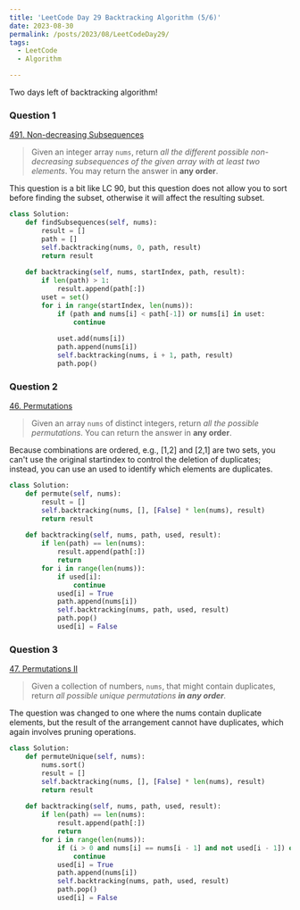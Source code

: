 ```yaml
---
title: 'LeetCode Day 29 Backtracking Algorithm (5/6)'
date: 2023-08-30
permalink: /posts/2023/08/LeetCodeDay29/
tags:
  - LeetCode
  - Algorithm

---
```


Two days left of backtracking algorithm!


### Question 1

[491. Non-decreasing Subsequences](https://leetcode.com/problems/non-decreasing-subsequences/)

> Given an integer array `nums`, return *all the different possible non-decreasing subsequences of the given array with at least two elements*. You may return the answer in **any order**.

This question is a bit like LC 90, but this question does not allow you to sort before finding the subset, otherwise it will affect the resulting subset.

```python
class Solution:
    def findSubsequences(self, nums):
        result = []
        path = []
        self.backtracking(nums, 0, path, result)
        return result
    
    def backtracking(self, nums, startIndex, path, result):
        if len(path) > 1:
            result.append(path[:]) 
        uset = set()  
        for i in range(startIndex, len(nums)):
            if (path and nums[i] < path[-1]) or nums[i] in uset:
                continue
            
            uset.add(nums[i])  
            path.append(nums[i])
            self.backtracking(nums, i + 1, path, result)
            path.pop()
```





### Question 2

[46. Permutations](https://leetcode.com/problems/permutations/)

> Given an array `nums` of distinct integers, return *all the possible permutations*. You can return the answer in **any order**.

Because combinations are ordered, e.g., [1,2] and [2,1] are two sets, you can't use the original startindex to control the deletion of duplicates; instead, you can use an used to identify which elements are duplicates.

```python
class Solution:
    def permute(self, nums):
        result = []
        self.backtracking(nums, [], [False] * len(nums), result)
        return result
 
    def backtracking(self, nums, path, used, result):
        if len(path) == len(nums):
            result.append(path[:])
            return
        for i in range(len(nums)):
            if used[i]:
                continue
            used[i] = True
            path.append(nums[i])
            self.backtracking(nums, path, used, result)
            path.pop()
            used[i] = False
```



### Question 3

[47. Permutations II](https://leetcode.com/problems/permutations-ii/)

> Given a collection of numbers, `nums`, that might contain duplicates, return *all possible unique permutations **in any order**.*

The question was changed to one where the nums contain duplicate elements, but the result of the arrangement cannot have duplicates, which again involves pruning operations.

```python
class Solution:
    def permuteUnique(self, nums):
        nums.sort()  
        result = []
        self.backtracking(nums, [], [False] * len(nums), result)
        return result
 
    def backtracking(self, nums, path, used, result):
        if len(path) == len(nums):
            result.append(path[:])
            return
        for i in range(len(nums)):
            if (i > 0 and nums[i] == nums[i - 1] and not used[i - 1]) or used[i]:
                continue
            used[i] = True
            path.append(nums[i])
            self.backtracking(nums, path, used, result)
            path.pop()
            used[i] = False
```



